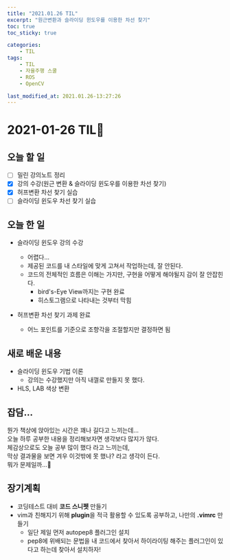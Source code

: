 ```yaml
---
title: "2021.01.26 TIL"
excerpt: "원근변환과 슬라이딩 윈도우를 이용한 차선 찾기"
toc: true
toc_sticky: true

categories:
    - TIL 
tags:
    - TIL
    - 자율주행 스쿨
    - ROS
    - OpenCV

last_modified_at: 2021.01.26-13:27:26  
---
```

 
# 2021-01-26 TIL📓
## 오늘 할 일
- [ ] 밀린 강의노트 정리
- [x] 강의 수강(원근 변환 & 슬라이딩 윈도우를 이용한 차선 찾기) 
- [x] 허프변환 차선 찾기 실습 
- [ ] 슬라이딩 윈도우 차선 찾기 실습

## 오늘 한 일
- 슬라이딩 윈도우 강의 수강
    - 어렵다...
    - 제공된 코드를 내 스타일에 맞게 고쳐서 작업하는데, 잘 안된다.
    - 코드의 전체적인 흐름은 이해는 가지만, 구현을 어떻게 해야될지 감이 잘 안잡힌다.
        - bird's-Eye View까지는 구현 완료
        - 히스토그램으로 나타내는 것부터 막힘

- 허프변환 차선 찾기 과제 완료
    - 어느 포인트를 기준으로 조향각을 조절할지만 결정하면 됨

## 새로 배운 내용
- 슬라이딩 윈도우 기법 이론
    - 강의는 수강했지만 아직 내껄로 만들지 못 했다.
- HLS, LAB 색상 변환

## 잡담...
뭔가 책상에 앉아있는 시간은 꽤나 길다고 느끼는데...\
오늘 하루 공부한 내용을 정리해보자면 생각보다 많지가 않다.\
체감상으로도 오늘 공부 많이 했다 라고 느끼는데,\
막상 결과물을 보면 겨우 이것밖에 못 했나? 라고 생각이 든다.\
뭐가 문제일까...🤯

## 장기계획
- 코딩테스트 대비 **코드 스니펫** 만들기
- vim과 친해지기 위해 **plugin**을 적극 활용할 수 있도록 공부하고, 나만의 **.vimrc** 만들기
    - 일단 제일 먼저 autopep8 플러그인 설치
    - pep8에 위배되는 문법을 내 코드에서 찾아서 하이라이팅 해주는 플러그인이 있다고 하는데 찾아서 설치하자!
